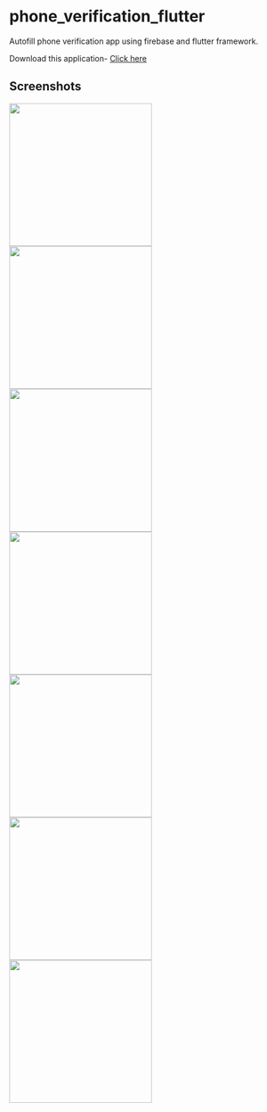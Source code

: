 <h1>phone_verification_flutter</h1>

Autofill phone verification app using firebase and flutter framework.

Download this application- <a href="https://github.com/Yashaswi-Anand/PhoneVerification-Flutter/raw/master/screenshots/app-release.apk"> Click here</a><br>

<h2>Screenshots</h2>
<div>
<img src="screenshots/img1.jpg" width=256 style="display:inline-block"/>
<img src="screenshots/img2.jpg" width=256 style="display:inline-block"/>
<img src="screenshots/img3.jpg" width=256 style="display:inline-block"/>
</div>
<div>
<img src="screenshots/img4.jpg" width=256 style="display:inline-block"/>
<img src="screenshots/img5.jpg" width=256 style="display:inline-block"/>
<img src="screenshots/img6.jpg" width=256 style="display:inline-block"/>

</div>

<div>
<img src="screenshots/img7.jpg" width=256 style="display:inline-block"/>

</div>

